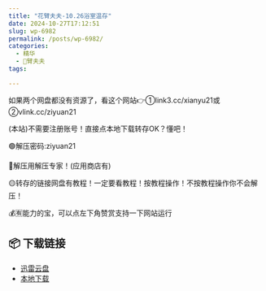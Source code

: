 ```yaml
---
title: "花臂夫夫-10.26浴室温存"
date: 2024-10-27T17:12:51
slug: wp-6982
permalink: /posts/wp-6982/
categories:
  - 精华
  - 🌸臂夫夫
tags:

---
```


如果两个网盘都没有资源了，看这个网站👉①link3.cc/xianyu21或②vlink.cc/ziyuan21

(本站)不需要注册账号！直接点本地下载转存OK？懂吧！

🟢解压密码:ziyuan21

🔵解压用解压专家！(应用商店有)

🟡转存的链接网盘有教程！一定要看教程！按教程操作！不按教程操作你不会解压！

💰🈶能力的宝，可以点左下角赞赏支持一下网站运行

## 📦 下载链接
- [迅雷云盘](https://blziyuan21.com/pay-download/6982?key=93ee73ddf1&down_id=0)
- [本地下载](https://blziyuan21.com/pay-download/6982?key=93ee73ddf1&down_id=1)

